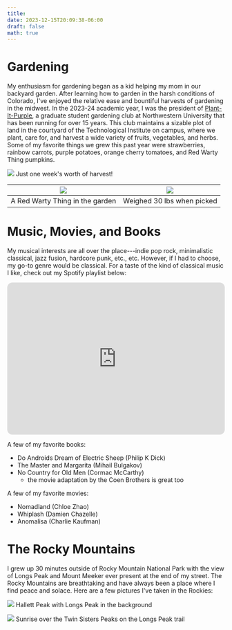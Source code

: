 ```yaml
---
title:    
date: 2023-12-15T20:09:38-06:00
draft: false
math: true
---
```


# Gardening
My enthusiasm for gardening began as a kid helping my mom in our backyard garden. After learning how to garden in the harsh conditions of Colorado, I've enjoyed the relative ease and bountiful harvests of gardening in the midwest. In the 2023-24 academic year, I was the president of [Plant-It-Purple](https://www.northwestern.edu/sustainability/news/2017/2017-03-gardens.html), a graduate student gardening club at Northwestern University that has been running for over 15 years. This club maintains a sizable plot of land in the courtyard of the Technological Institute on campus, where we plant, care for, and harvest a wide variety of fruits, vegetables, and herbs. Some of my favorite things we grew this past year were strawberries, rainbow carrots, purple potatoes, orange cherry tomatoes, and Red Warty Thing pumpkins.

![](/images/harvest.jpg)
Just one week's worth of harvest!

![](/images/RWT.jpg) |  ![](/images/RWT2.jpg)
:-------------------------:|:----------------------------:
A Red Warty Thing in the garden  |  Weighed 30 lbs when picked

# Music, Movies, and Books
My musical interests are all over the place---indie pop rock, minimalistic classical, jazz fusion, hardcore punk, etc., etc. However, if I had to choose, my go-to genre would be classical. For a taste of the kind of classical music I like, check out my Spotify playlist below:
<iframe style="border-radius:12px" src="https://open.spotify.com/embed/playlist/5mlMcLTaFnVpwsScloDGab?utm_source=generator" width="100%" height="352" frameBorder="0" allowfullscreen="" allow="autoplay; clipboard-write; encrypted-media; fullscreen; picture-in-picture" loading="lazy"></iframe>

A few of my favorite books:
- Do Androids Dream of Electric Sheep (Philip K Dick)
- The Master and Margarita (Mihail Bulgakov)
- No Country for Old Men (Cormac McCarthy) 
    - the movie adaptation by the Coen Brothers is great too

A few of my favorite movies:
- Nomadland (Chloe Zhao)
- Whiplash (Damien Chazelle)
- Anomalisa (Charlie Kaufman)

# The Rocky Mountains
I grew up 30 minutes outside of Rocky Mountain National Park with the view of Longs Peak and Mount Meeker ever present at the end of my street. The Rocky Mountains are breathtaking and have always been a place where I find peace and solace. Here are a few pictures I've taken in the Rockies:

![](/images/beautiful_mountains.jpg)
Hallett Peak with Longs Peak in the background


![](/images/mountains.jpg)
Sunrise over the Twin Sisters Peaks on the Longs Peak trail 